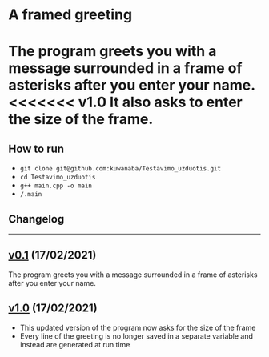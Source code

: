 # A framed greeting

The program greets you with a message surrounded in a frame of asterisks after you enter your name.
<<<<<<< v1.0
It also asks to enter the size of the frame.
=======


## How to run

 - `git clone git@github.com:kuwanaba/Testavimo_uzduotis.git`
 - `cd Testavimo_uzduotis`
 - `g++ main.cpp -o main`
 - `/.main`


## Changelog

---

## [v0.1](https://github.com/kuwanaba/Testavimo_uzduotis/tree/v0.1) (17/02/2021)
The program greets you with a message surrounded in a frame of asterisks after you enter your name.

## [v1.0](https://github.com/kuwanaba/Testavimo_uzduotis/tree/v1.0) (17/02/2021)
 - This updated version of the program now asks for the size of the frame
 - Every line of the greeting is no longer saved in a separate variable and instead are generated at run time
